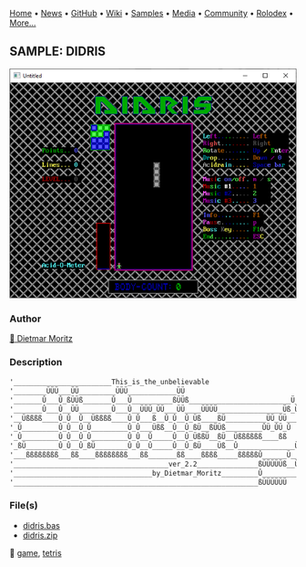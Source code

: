 [Home](https://qb64.com) • [News](../../news.md) • [GitHub](../../github.md) • [Wiki](../../wiki.md) • [Samples](../../samples.md) • [Media](../../media.md) • [Community](../../community.md) • [Rolodex](../../rolodex.md) • [More...](../../more.md)

## SAMPLE: DIDRIS

![screenshot.png](img/screenshot.png)

### Author

[🐝 Dietmar Moritz](../dietmar-moritz.md) 

### Description

```text
'________________________This_is_the_unbelievable
'________ÜÜÜ___ÜÜ_________ÜÜÜ____________ÜÜ
'_______Û___Û_ßÜÜß_______Û___Û__________ßÜÜß_________________________Ü__Ü
'_______Û___Û__ÜÜ________Û___Û__ÜÜÜ_ÜÜ___ÜÜ____ÜÜÜÜ________________Üß_Üß__Ü
'__Üßßßß____Û_Û__Û__Üßßßß____Û_Û___ß__Û_Û__Û_Üß____ßÜ__________ÜÜ_ÜÜ____Üß
'_Û_________Û_Û__Û_Û_________Û_Û___Üßß__Û__Û_ßÜ__ßÜÜß_________ÛÜ_ÛÜ_Û
'_Û_________Û_Û__Û_Û_________Û_Û__Û_____Û__Û_ÜßßÜ__ßÜ__Üßßßßßß____ßß
'_ßÜ________Û_Û__Û_ßÜ________Û_Û__Û_____Û__Û_ßÜ____Üß__Û______________ÜßßÜ
'___ßßßßßßßß___ßß____ßßßßßßßß___ßß_______ßß____ßßßß_____ßßßßßÛ______Ü___Üß
'______________________________________ver_2.2_______________ßÜÜÜÜÜß__Ü__Û
'__________________________________by_Dietmar_Moritz_________Û_________ßß
'____________________________________________________________ßÜÜÜÜÜÜ
```

### File(s)

* [didris.bas](src/didris.bas)
* [didris.zip](src/didris.zip)

🔗 [game](../game.md), [tetris](../tetris.md)
